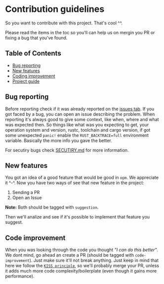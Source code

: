 # Contribution guidelines

So you want to contribute with this project. That's cool ^^.

Please read the items in the toc so you'll can help us on mergin you PR or fixing a bug that you've found.

## Table of Contents
  - [Bug reporting](#bug-reporting)
  - [New features](#new-features)
  - [Coding improvement](#code-improvement)
  - [Project guide](#project-internals)


## Bug reporting
 Before reporting check if it was already reported on the [issues tab](https://github.com/0xc0ffeec0de/opm/issues).
 If you got faced by a bug, you can open an issue describing the problem. When reporting it's always good to give some context, like when, where and what was expected then.
 So things like what was you expecting to get, your operation system and version, rustc, toolchain and cargo version, if got some unexpected `panic!` enable the `RUST_BACKTRACE=full` environment variable.
 Basically the more info you gave the better.
 
 For secutiry bugs check [SECUTIRY.md](SECURITY.md) for more information.
 
## New features
  You got an idea of a good feature that would be good in `opm`. We appreciate it ^-^.
  Now you have two ways of see that new feature in the project:
  1. Sending a PR
  2. Open an Issue
  
  **Note:** Both should be tagged with `suggestion`.
  
  Then we'll analize and see if it's possible to implement that feature you suggest.
 
## Code improvement
  When you was looking through the code you thought _"I can do this better"_. We dont mind, go ahead an create a PR (should be tagged with `code-improvement`).
  Just make sure it'll not break anything. Just keep in mind that here we follow the [`KISS principle`](https://en.wikipedia.org/wiki/KISS_principle),
  so we'll probably merge your PR, unless it adds much more code complexity/boilerplate (even though it gains more performance).
